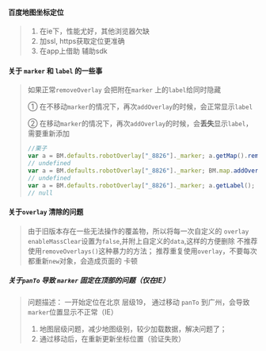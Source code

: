 #### 百度地图坐标定位

> 1. 在ie下，性能尤好，其他浏览器欠缺
> 2. 加ssl, https获取定位更准确
> 3. 在app上借助 辅助sdk
#### 关于 `marker`  和 `label` 的一些事

> 如果正常`removeOverlay` 会把附在`marker` 上的`label`给同时隐藏
>
> ① 在不移动`marker`的情况下，再次`addOverlay`的时候，会正常显示`label`
>
> ② 在移动`marker`的情况下，再次`addOverlay`的时候，会**丢失**显示`label`，需要重新添加
>
> ```js
> //栗子
> var a = BM.defaults.robotOverlay["_8826"]._marker; a.getMap().removeOverlay(a); a.setPosition(new BMap.Point(0,0)); // 移动
> // undefined
> var a = BM.defaults.robotOverlay["_8826"]._marker; BM.map.addOverlay(a); //重新添加
> // undefined
> var a = BM.defaults.robotOverlay["_8826"]._marker; a.getLabel(); // label 丢失
> // null
> ```

#### 关于`overlay` 清除的问题
> 由于旧版本存在一些无法操作的覆盖物，所以将每一次自定义的 `overlay` `enableMassClear`设置为`false`,并附上自定义的`data`,这样的方便删除
> 不推荐使用`removeOverlays()`这种暴力的方法；
> 推荐重复使用`overlay`，不要每次都重新`new`对象，会造成页面的 卡顿

##### 关于`panTo` 导致 `marker` 固定在顶部的问题（仅在IE）
> 问题描述： 一开始定位在北京 层级19， 通过移动 `panTo` 到广州，会导致`marker`位置显示不正常（IE）
> 1. 地图层级问题，减少地图级别，较少加载数据，解决问题了；
> 2. 通过移动后，在重新更新坐标位置（验证失败）
>

